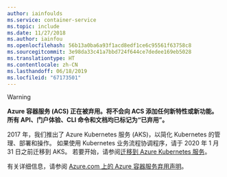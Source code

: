 ```yaml
---
author: iainfoulds
ms.service: container-service
ms.topic: include
ms.date: 11/27/2018
ms.author: iainfou
ms.openlocfilehash: 56b13a0ba6a93f1acd8edf1ce6c95561f63758c8
ms.sourcegitcommit: 3e98da33c41a7bbd724f644ce7dedee169eb5028
ms.translationtype: HT
ms.contentlocale: zh-CN
ms.lasthandoff: 06/18/2019
ms.locfileid: "67173501"
---
```

> [!WARNING]
>  **Azure 容器服务 (ACS) 正在被弃用。将不会向 ACS 添加任何新特性或新功能。所有 API、门户体验、CLI 命令和文档均已标记为“已弃用”。**
>
> 2017 年，我们推出了 Azure Kubernetes 服务 (AKS)，以简化 Kubernetes 的管理、部署和操作。 如果使用 Kubernetes 业务流程协调程序，请于 2020 年 1 月 31 日之前迁移到 AKS。 若要开始，请参阅[迁移到 Azure Kubernetes 服务](../articles/aks/acs-aks-migration.md)。
>
> 有关详细信息，请参阅 [Azure.com 上的 Azure 容器服务弃用声明](https://azure.microsoft.com/updates/azure-container-service-will-retire-on-january-31-2020/)。